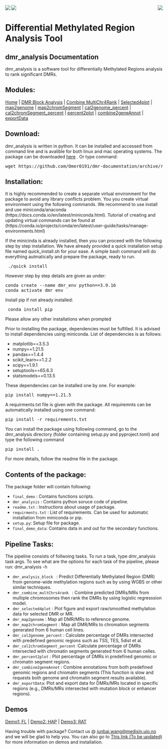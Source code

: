 
 
<img align="center" src="https://user-images.githubusercontent.com/79196757/180248926-efd6e216-0683-4549-99f0-e6783224a2c7.png">
<img align="right" src="https://user-images.githubusercontent.com/79196757/180251608-da859f67-aa58-49e8-bea8-a0258be93635.png"><img align="left" src="https://user-images.githubusercontent.com/79196757/180251606-8e257ad0-86d5-4cb7-b549-ed5e5c0aa9eb.jpg">  





# Differential Methylated Region Analysis Tool 
## dmr_analysis Documentation

dmr_analysis is a software tool for differentially Methylated Regions analysis to rank significant DMRs.




## Modules:
[Home](index.md) | [DMR Block Analysis](dmr_analysis_block.md) | [Combine MultiChr4Rank](dmr_combine_multChrs4rank.md) | [Selected4plot](dmr_selected4plot.md) | [map2genome](dmr_map2genome.md) | [map2chromSegment](dmr_map2chromSegment.md) | [cal2genome_percent](dmr_cal2genome_percent.md) | [cal2chromSegment_percent](dmr_cal2chromSegment_percent.md) | [percent2plot](dmr_percent2plot.md) | [combine2geneAnnot](dmr_combine2geneAnnot.md) | [exportData](dmr_exportData.md)   


## Download:

dmr_analysis is written in python. It can be installed and accessed from command line and is avalible for both linux and mac operating systems. The package can be downloaded [here](https://github.com/Omer0191/dmr-documentation/archive/refs/heads/main.zip>) . Or type command:

<pre>wget https://github.com/Omer0191/dmr-documentation/archive/refs/heads/main.zip </pre>
	
## Installation:
<p>It is highly recommended to create a separate virtual environment for the package to avoid any library conflicts problem. You you create virtual environment using the following commands. We recommend to use install and use miniconda/anaconda (https://docs.conda.io/en/latest/miniconda.html). Tutorial of creating and updating virtual commands can be found at (https://conda.io/projects/conda/en/latest/user-guide/tasks/manage-environments.html) </p> 

If the minicinda is already installed, then you can proceed with the following step by step installation. We have already provided a quick installation setup file named quick_install.sh for your ease. A simple bash command will do everything autmatically and prepare the package, ready to run. 
<pre> ./quick_install </pre>

However step by step details are given as under:

<pre>conda create --name dmr_env python==3.9.16
conda activate dmr_env</pre>

<p>Install pip if not already installed: </p>
<pre> conda install pip</pre>

Please allow any other installations when prompted

<p>Prior to installing the package, dependencies must be fulfilled. It is advised to install dependencies using miniconda. List of dependencies is as follows: </p>
<ul>
  <li>matplotlib==3.5.3</li>
  <li>numpy==1.21.5</li>
  <li>pandas==1.4.4</li>
  <li>scikit_learn==1.2.2</li>
  <li>scipy==1.9.1</li>
  <li>setuptools==65.6.3</li>
  <li>statsmodels==0.13.5</li>
</ul>



These dependencies can be installed one by one. For example:

<pre>pip install numpy==1.21.5</pre>
	
A requirments.txt file is given with the package. All requiremnts can be automatically installed using one command:
<pre>pip install -r requirements.txt</pre>

You can install the package using following command, go to the dmr_analysis directory (folder containing setup.py and pyproject.toml) and type the following command
<pre>pip install .</pre>

For more details, follow the readme file in the package.
		
		
## Contents of the package:
		
<p>The package folder will contain following:
	</p>
<ul>
	<li><code>final_demo</code> : Contains functions scripts.</li>
	<li><code>dmr_analysis</code> : Contains python soruce code of pipeline.</li>
	<li><code>readme.txt</code> : Instructions about usage of package.</li>
	<li><code>requirments.txt</code> :  List of requirements. Can be used for automatic installation from miniconda or pip.</li>
	<li><code>setup.py</code>: Setup file for package.</li>
	<li><code>final_demo_data</code>: Contains data in and out for the secondary functions.</li>


</ul>	
	

	
## Pipeline Tasks:
	
<p>The pipeline consists of follwoing tasks. To run a task, type dmr_analysis task args. To see what are the options for each task of the pipeline, please run: dmr_analysis -h </p>

<ul>
<li><code>dmr_analysis_block </code> : Predict Differentially Methylated Region (DMR) from genome-wide methylation regions such as by using WGBS or other similar techniques.</li>
	<li><code>dmr_combine_multChrs4rank </code> : Combine predicted DMRs/MRs from multiple chromosomes then rank the DMRs by using logistic regresssion model. </li>
	<li><code>dmr_selected4plot</code> : Plot figure and export raw/smoothed methylation data for selected DMR or MR.</li>
	<li><code>dmr_map2genome</code> : Map all DMR/MRs to reference genome.</li>
	<li><code>dmr_map2chromSegment</code> : Map all DMR/MRs to chromation segments generated from 6 human cell lines.</li>
	<li><code>dmr_cal2genome_percent</code> : Calculate percentage of DMRs intersected with predefined genomic regions such as TSS, TES, 5dist et al.</li>
	<li><code>dmr_cal2chromSegment_percent</code> :Calculate percentage of DMRs intersected with chromatin segments generated from 6 human celles.</li>
	<li><code>dmr_percent2plot</code> : Plot percentage of DMRs in predefined genomic or chromatin segment regions.</li>
	<li><code>dmr_combine2geneAnnot</code> : Combine annotations from both predefined genomic regions and chromatin segments (This function is slow and requests both genome and chromatin segment results available).</li>
	<li><code>dmr_exportData</code>:  Plot and export data for DMRs/MRs located in specific regions (e.g., DMRs/MRs intersected with mutation block or enhancer regions).</li>
	
</ul>
	
## Demos

[Demo1: FL](demo1.md) | 
[Demo2: HAP](demo2.md) | 
[Demo3: RAT](demo3.md) 
	
         	
           			
         	
         		
         		
         	
Having trouble with package? Contact us @ junbai.wang@medisin.uio.no and we will be glad to help you.
You can also go to <a href="https://bpb3.github.io/bpb3/">This link (To be updated)</a> for more information on demos and installation.

